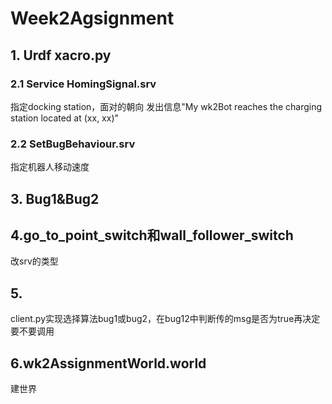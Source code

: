 # Week2Agsignment

## 1. Urdf xacro.py  
### 2.1 Service HomingSignal.srv
指定docking station，面对的朝向 发出信息"My wk2Bot reaches the charging station located at (xx, xx)"   
### 2.2 SetBugBehaviour.srv
指定机器人移动速度  
## 3. Bug1&Bug2  
##  4.go_to_point_switch和wall_follower_switch
改srv的类型  
## 5.
client.py实现选择算法bug1或bug2，在bug12中判断传的msg是否为true再决定要不要调用  
## 6.wk2AssignmentWorld.world
建世界
